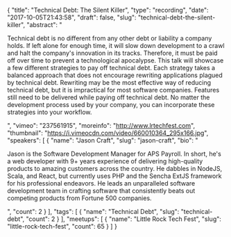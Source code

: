 {
  "title": "Technical Debt: The Silent Killer",
  "type": "recording",
  "date": "2017-10-05T21:43:58",
  "draft": false,
  "slug": "technical-debt-the-silent-killer",
  "abstract": "<p>Technical debt is no different from any other debt or liability a company holds. If left alone for enough time, it will slow down development to a crawl and halt the company's innovation in its tracks. Therefore, it must be paid off over time to prevent a technological apocalypse. This talk will showcase a few different strategies to pay off technical debt. Each strategy takes a balanced approach that does not encourage rewriting applications plagued by technical debt. Rewriting may be the most effective way of reducing technical debt, but it is impractical for most software companies. Features still need to be delivered while paying off technical debt. No matter the development process used by your company, you can incorporate these strategies into your workflow.</p>",
  "vimeo": "237561915",
  "moreinfo": "http://www.lrtechfest.com",
  "thumbnail": "https://i.vimeocdn.com/video/660010364_295x166.jpg",
  "speakers": [
    {
      "name": "Jason Craft",
      "slug": "jason-craft",
      "bio": "<p>Jason is the Software Development Manager for APS Payroll. In short, he's a web developer with 9+ years experience of delivering high-quality products to amazing customers across the country. He dabbles in NodeJS, Scala, and React, but currently uses PHP and the Sencha ExtJS framework for his professional endeavors. He leads an unparalleled software development team in crafting software that consistently beats out competing products from Fortune 500 companies. </p>",
      "count": 2
    }
  ],
  "tags": [
    {
      "name": "Technical Debt",
      "slug": "technical-debt",
      "count": 2
    }
  ],
  "meetups": [
    {
      "name": "Little Rock Tech Fest",
      "slug": "little-rock-tech-fest",
      "count": 65
    }
  ]
}
